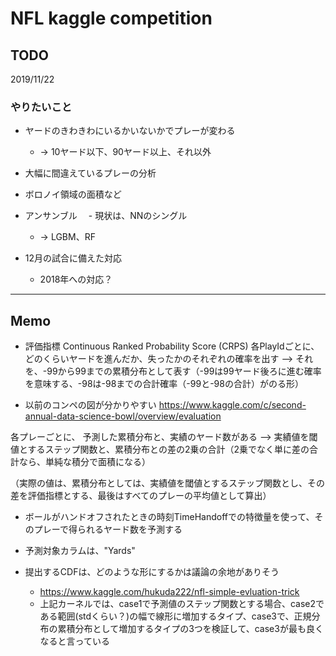 # NFL kaggle competition


## TODO
2019/11/22

### やりたいこと

- ヤードのきわきわにいるかいないかでプレーが変わる
    - -> 10ヤード以下、90ヤード以上、それ以外

- 大幅に間違えているプレーの分析

- ボロノイ領域の面積など


- アンサンブル
　- 現状は、NNのシングル
　
     - → LGBM、RF

- 12月の試合に備えた対応

    - 2018年への対応？








-----------------------------------------


## Memo
- 評価指標
Continuous Ranked Probability Score (CRPS)
各PlayIdごとに、どのくらいヤードを進んだか、失ったかのそれぞれの確率を出す
--> それを、-99から99までの累積分布として表す（-99は99ヤード後ろに進む確率を意味する、-98は-98までの合計確率（-99と-98の合計）がのる形）


- 以前のコンペの図が分かりやすい
https://www.kaggle.com/c/second-annual-data-science-bowl/overview/evaluation

各プレーごとに、
予測した累積分布と、実績のヤード数がある
--> 実績値を閾値とするステップ関数と、累積分布との差の2乗の合計（2乗でなく単に差の合計なら、単純な積分で面積になる）

（実際の値は、累積分布としては、実績値を閾値とするステップ関数とし、その差を評価指標とする、最後はすべてのプレーの平均値として算出）


- ボールがハンドオフされたときの時刻TimeHandoffでの特徴量を使って、そのプレーで得られるヤード数を予測する
- 予測対象カラムは、"Yards"


- 提出するCDFは、どのような形にするかは議論の余地がありそう
    - https://www.kaggle.com/hukuda222/nfl-simple-evluation-trick
    - 上記カーネルでは、case1で予測値のステップ関数とする場合、case2である範囲(stdくらい？)の幅で線形に増加するタイプ、case3で、正規分布の累積分布として増加するタイプの3つを検証して、case3が最も良くなると言っている
